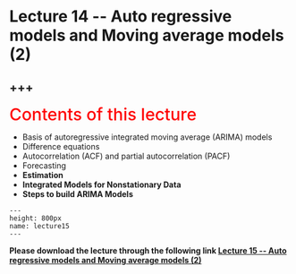 # Lecture 14 -- Auto regressive models and Moving average models (2)

+++
---

<span style = "color: red; font-weight: 500;  font-size: 30px; text-align: left">Contents of this lecture</span>  <br />

* Basis of autoregressive integrated moving average (ARIMA)  models
* Difference equations
* Autocorrelation (ACF) and partial autocorrelation (PACF)
* Forecasting
* **Estimation**
* **Integrated Models for Nonstationary Data**
* **Steps to build ARIMA Models**




```{figure} ./lectures/lecture15.png
---
height: 800px
name: lecture15
---
```

**Please download the lecture through the following link [Lecture 15 -- Auto regressive models and Moving average models (2)](https://github.com/wengangmao/fmms050/blob/main/contents/time-series/lectures/Lecture%2015%20-%20ARIMA%20(2).pdf)**